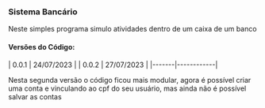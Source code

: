 ### Sistema Bancário

Neste simples programa simulo atividades dentro de um caixa de um banco

#### Versões do Código: 

| 0.0.1 | 24/07/2023 |
| 0.0.2 | 27/07/2023 |
|-------|------------|

Nesta segunda versão o código ficou mais modular, agora é possível criar uma conta e vinculando ao cpf do seu usuário, mas ainda não é possível salvar as contas